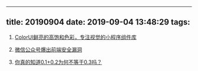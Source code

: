 <!--
 * @Description: In User Settings Edit
 * @Author: your name
 * @Date: 2019-09-04 13:48:29
 * @LastEditTime: 2019-09-04 13:49:15
 * @LastEditors: Please set LastEditors
 -->
---
title: 20190904
date: 2019-09-04 13:48:29
tags:
---

1. [ColorUI鲜亮的高饱和色彩，专注视觉的小程序组件库](https://github.com/weilanwl/ColorUI)

2. [微信公众号爆出前端安全漏洞](https://juejin.im/post/5d6f1e68f265da03d871dc08)

3. [你真的知道0.1+0.2为何不等于0.3吗？](https://juejin.im/post/5d6e74c35188254628237d5d)